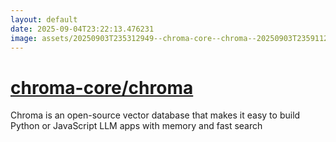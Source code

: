 ```yaml
---
layout: default
date: 2025-09-04T23:22:13.476231
image: assets/20250903T235312949--chroma-core--chroma--20250903T235911229--cropped.png
---
```


# [chroma-core/chroma](https://github.com/chroma-core/chroma)

Chroma is an open-source vector database that makes it easy to build Python or JavaScript LLM apps with memory and fast search
